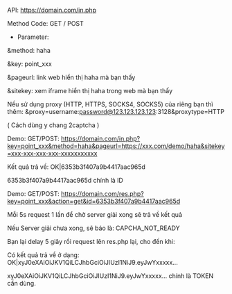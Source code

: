 API: https://domain.com/in.php

Method Code: GET / POST

+ Parameter:

&method: haha

&key: point_xxx

&pageurl: link web hiển thị haha mà bạn thấy

&sitekey: xem iframe hiển thị haha trong web mà bạn thấy

Nếu sử dụng proxy (HTTP, HTTPS, SOCKS4, SOCKS5) của riêng bạn thì thêm: &proxy=username:password@123.123.123.123:3128&proxytype=HTTP

( Cách dùng y chang 2captcha )

Demo: GET/POST: https://domain.com/in.php?key=point_xxx&method=haha&pageurl=https://xxx.com/demo/haha&sitekey=xxx-xxx-xxx-xxx-xxxxxxxxxxx

Kết quả trả về: OK|6353b3f407a9b4417aac965d

6353b3f407a9b4417aac965d chính là ID

Demo: GET/POST: https://domain.com/res.php?key=point_xxx&action=get&id=6353b3f407a9b4417aac965d

Mỗi 5s request 1 lần để chờ server giải xong sẽ trả về kết quả

Nếu Server giải chưa xong, sẽ báo là: CAPCHA_NOT_READY

Bạn lại delay 5 giây rồi request lên res.php lại, cho đến khi:

Có kết quả trả về ở dạng: OK|xyJ0eXAiOiJKV1QiLCJhbGciOiJIUzI1NiJ9.eyJwYxxxxx...

xyJ0eXAiOiJKV1QiLCJhbGciOiJIUzI1NiJ9.eyJwYxxxxx... chính là TOKEN cần dùng.

